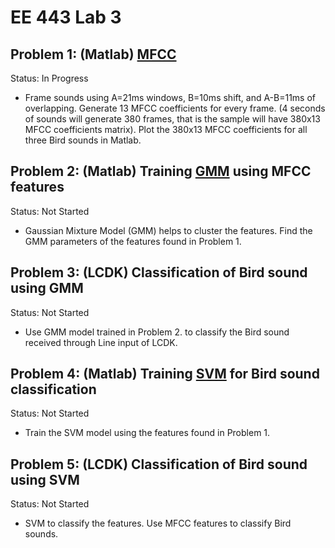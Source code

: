 # EE 443 Lab 3

## Problem 1: (Matlab) [MFCC](https://www.mathworks.com/matlabcentral/fileexchange/32849-htk-mfcc-matlab)
Status: In Progress
- Frame sounds using A=21ms windows, B=10ms shift, and A-B=11ms of overlapping. Generate 13 MFCC coefficients for every frame. (4 seconds of sounds will generate 380 frames, that is the sample will have 380x13 MFCC coefficients matrix). Plot the 380x13 MFCC coefficients for all three Bird sounds in Matlab.

## Problem 2: (Matlab) Training [GMM](https://www.mathworks.com/help/stats/fitgmdist.html) using MFCC features
Status: Not Started
- Gaussian Mixture Model (GMM) helps to cluster the features. Find the GMM parameters of the features found in Problem 1.

## Problem 3: (LCDK) Classification of Bird sound using GMM
Status: Not Started
- Use GMM model trained in Problem 2. to classify the Bird sound received through Line input of LCDK.

## Problem 4: (Matlab) Training [SVM](https://www.mathworks.com/help/stats/fitcecoc.html) for Bird sound classification
Status: Not Started
- Train the SVM model using the features found in Problem 1.

## Problem 5: (LCDK) Classification of Bird sound using SVM
Status: Not Started
- SVM to classify the features. Use MFCC features to classify Bird sounds.
